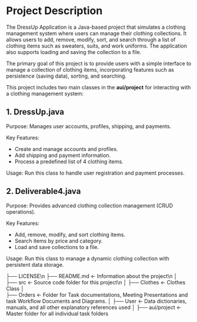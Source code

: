 # Project Description
The DressUp Application is a Java-based project that simulates a clothing management system where users can manage their clothing collections. It allows users to add, remove, modify, sort, and search through a list of clothing items such as sweaters, suits, and work uniforms. The application also supports loading and saving the collection to a file.

The primary goal of this project is to provide users with a simple interface to manage a collection of clothing items, incorporating features such as persistence (saving data), sorting, and searching.

This project includes two main classes in the **aui/project** for interacting with a clothing management system:

## 1. DressUp.java
Purpose: Manages user accounts, profiles, shipping, and payments.

Key Features:
  - Create and manage accounts and profiles.
  - Add shipping and payment information.
  - Process a predefined list of 4 clothing items.

Usage: Run this class to handle user registration and payment processes.
## 2. Deliverable4.java
Purpose: Provides advanced clothing collection management (CRUD operations).

Key Features:
  - Add, remove, modify, and sort clothing items.
  - Search items by price and category.
  - Load and save collections to a file.

Usage: Run this class to manage a dynamic clothing collection with persistent data storage.


├── LICENSE\n
├── README.md          <- Information about the project\n
│   
├── src                <- Source code folder for this project\n
    │
    ├── Clothes           <- Clothes Class
    │   
    ├── Orders           <- Folder for Task documentations, Meeting Presentations and task Workflow Documents and Diagrams.
    │
    ├── User     <- Data dictionaries, manuals, and all other explanatory references used 
    │
    ├── aui/project          <- Master folder for all individual task folders

